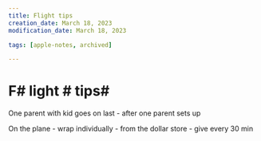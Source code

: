 ```yaml
---
title: Flight tips
creation_date: March 18, 2023
modification_date: March 18, 2023

tags: [apple-notes, archived]

---
```



# F# light # tips# 

One parent with kid goes on last - after one parent sets up 

On the plane - wrap individually - from the dollar store - give every 30 min

